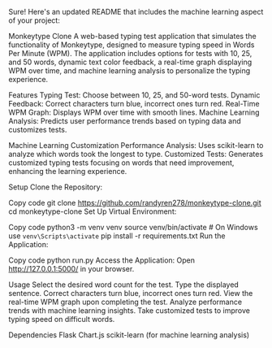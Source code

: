 
Sure! Here's an updated README that includes the machine learning aspect of your project:

Monkeytype Clone
A web-based typing test application that simulates the functionality of Monkeytype, designed to measure typing speed in Words Per Minute (WPM). The application includes options for tests with 10, 25, and 50 words, dynamic text color feedback, a real-time graph displaying WPM over time, and machine learning analysis to personalize the typing experience.

Features
Typing Test: Choose between 10, 25, and 50-word tests.
Dynamic Feedback: Correct characters turn blue, incorrect ones turn red.
Real-Time WPM Graph: Displays WPM over time with smooth lines.
Machine Learning Analysis: Predicts user performance trends based on typing data and customizes tests.

Machine Learning Customization
Performance Analysis: Uses scikit-learn to analyze which words took the longest to type.
Customized Tests: Generates customized typing tests focusing on words that need improvement, enhancing the learning experience.

Setup
Clone the Repository:


Copy code
git clone https://github.com/randyren278/monkeytype-clone.git
cd monkeytype-clone
Set Up Virtual Environment:


Copy code
python3 -m venv venv
source venv/bin/activate  # On Windows use `venv\Scripts\activate`
pip install -r requirements.txt
Run the Application:


Copy code
python run.py
Access the Application:
Open http://127.0.0.1:5000/ in your browser.

Usage
Select the desired word count for the test.
Type the displayed sentence. Correct characters turn blue, incorrect ones turn red.
View the real-time WPM graph upon completing the test.
Analyze performance trends with machine learning insights.
Take customized tests to improve typing speed on difficult words.

Dependencies
Flask
Chart.js
scikit-learn (for machine learning analysis)
